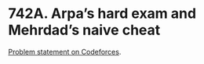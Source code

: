 # 742A. Arpa’s hard exam and Mehrdad’s naive cheat

[Problem statement on Codeforces](https://codeforces.com/problemset/problem/742/A?locale=en).